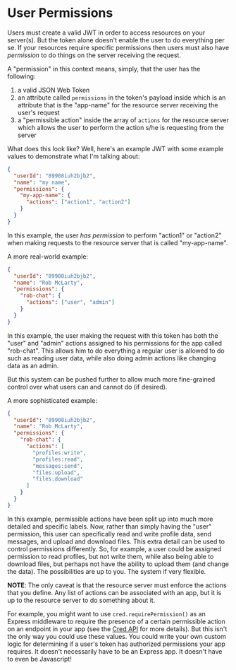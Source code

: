 # User Permissions

Users must create a valid JWT in order to access resources on your server(s).
But the token alone doesn't enable the user to do everything per se. If your
resources require specific permissions then users must also have *permission* to
do things on the server receiving the request.

A "permission" in this context means, simply, that the user has the following:

1. a valid JSON Web Token
2. an attribute called `permissions` in the token's payload inside which is an
attribute that is the "app-name" for the resource server receiving the user's
request
3. a "permissible action" inside the array of `actions` for the resource server
which allows the user to perform the action s/he is requesting from the server

What does this look like? Well, here's an example JWT with some example values
to demonstrate what I'm talking about:

```json
{
  "userId": "89908iuh2bjb2",
  "name": "my name",
  "permissions": {
    "my-app-name": {
      "actions": ["action1", "action2"]
    }
  }
}
```

In this example, the user *has permission* to perform "action1" or "action2"
when making requests to the resource server that is called "my-app-name".

A more real-world example:

```json
{
  "userId": "89908iuh2bjb2",
  "name": "Rob McLarty",
  "permissions": {
    "rob-chat": {
      "actions": ["user", "admin"]
    }
  }
}
```

In this example, the user making the request with this token has both the
"user" and "admin" actions assigned to his permissions for the app called
"rob-chat". This allows him to do everything a regular user is allowed to do
such as reading user data, while also doing admin actions like changing data as
an admin.

But this system can be pushed further to allow much more fine-grained control
over what users can and cannot do (if desired).

A more sophisticated example:

```json
{
  "userId": "89908iuh2bjb2",
  "name": "Rob McLarty",
  "permissions": {
    "rob-chat": {
      "actions": [
        "profiles:write",
        "profiles:read",
        "messages:send",
        "files:upload",
        "files:download"
      ]
    }
  }
}
```

In this example, permissible actions have been split up into much more detailed
and specific labels. Now, rather than simply having the "user" permission,
this user can specifically read and write profile data, send messages, and upload
and download files. This extra detail can be used to control permissions
differently. So, for example, a user could be assigned permission to read
profiles, but not write them, while also being able to download files,
but perhaps not have the ability to upload them (and change the data).
The possibilities are up to you. The system if very flexible.

**NOTE**: The only caveat is that the resource server must enforce the actions
that you define. Any list of actions can be associated with an app,  but it is
up to the resource server to do something about it.

For example, you might want to use `cred.requirePermission()` as an Express
middleware to require the presence of a certain permissible action on an
endpoint in your app (see the [Cred API](./api.md) for more details). But this
isn't the only way you could use these values. You could write your own custom
logic for determining if a user's token has authorized permissions your app
requires. It doesn't necessarily have to be an Express app. It doesn't have to
even be Javascript!
